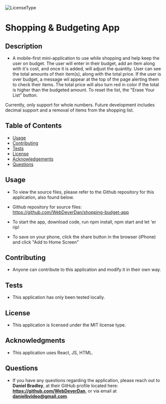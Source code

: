   ![LicenseType](https://img.shields.io/badge/License%3A%20-MIT-green)
  # Shopping & Budgeting App
  
  ## Description
  
  * A mobile-first mini-application to use while shopping and help keep the user on budget. The user will enter in their budget, add an item along with it's cost, and once it is added, will adjust the quantity. User can see the total amounts of their item(s), along with the total price. If the user is over budget, a message wil appear at the top of the page alerting them to check their items. The total price will also turn red in color if the total is higher than the budgeted amount. To reset the list, the "Erase Your List" button. 
  
  Currently, only support for whole numbers. Future development includes decimal support and a removal of items from the shopping list. 
  
  ## Table of Contents
  
  * [Usage](#Usage)
  * [Contributing](#Contributing)
  * [Tests](#Tests)
  * [License](#License)
  * [Acknowledgements](#Acknowledgements)
  * [Questions](#Questions)
  
  
  ## Usage

  * To view the source files, please refer to the Github repository for this application, also found below. 

  * Github repository for source files: https://github.com/WebDeverDan/shopping-budget-app
 
  * To start the app, download code, run npm install, npm start and let 'er rip!

  * To save on your phone, click the share button in the browser (iPhone) and click "Add to Home Screen"

  ## Contributing
  
  * Anyone can contribute to this application and modify it in their own way. 
  
  ## Tests
  
  * This application has only been tested locally.
  
  ## License
  
  * This application is licensed under the MIT license type.
  
  ## Acknowledgments
  
  * This application uses React, JS, HTML.  
  
  ## Questions
  * If you have any questions regarding the application, please reach out to **Daniel Bradley**, at their GitHub profile located here: **https://github.com/WebDeverDan**, or via email at **danielbvideo@gmail.com**.

 



